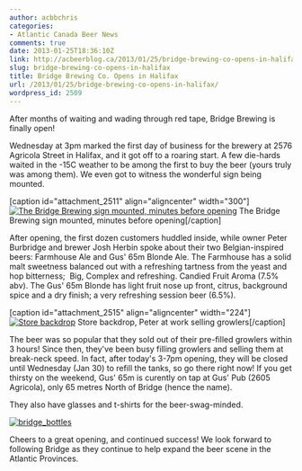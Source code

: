 ```yaml
---
author: acbbchris
categories:
- Atlantic Canada Beer News
comments: true
date: 2013-01-25T18:36:10Z
link: http://acbeerblog.ca/2013/01/25/bridge-brewing-co-opens-in-halifax/
slug: bridge-brewing-co-opens-in-halifax
title: Bridge Brewing Co. Opens in Halifax
url: /2013/01/25/bridge-brewing-co-opens-in-halifax/
wordpress_id: 2509
---
```


After months of waiting and wading through red tape, Bridge Brewing is finally open!




Wednesday at 3pm marked the first day of business for the brewery at 2576 Agricola Street in Halifax, and it got off to a roaring start. A few die-hards waited in the -15C weather to be among the first to buy the beer (yours truly was among them). We even got to witness the wonderful sign being mounted.




[caption id="attachment_2511" align="aligncenter" width="300"][![The Bridge Brewing sign mounted, minutes before opening](http://acbeerblog.ca/wp-content/uploads/2013/01/bridge_sign1.jpg?w=300)](http://acbeerblog.ca/wp-content/uploads/2013/01/bridge_sign1.jpg) The Bridge Brewing sign mounted, minutes before opening[/caption]


After opening, the first dozen customers huddled inside, while owner Peter Burbridge and brewer Josh Herbin spoke about their two Belgian-inspired beers: Farmhouse Ale and Gus' 65m Blonde Ale. The Farmhouse has a solid malt sweetness balanced out with a refreshing tartness from the yeast and hop bitterness;  Big, Complex and refreshing. Candied Fruit Aroma (7.5% abv). The Gus' 65m Blonde has light fruit nose up front, citrus, background spice and a dry finish; a very refreshing session beer (6.5%).




[caption id="attachment_2515" align="aligncenter" width="224"][![Store backdrop](http://acbeerblog.ca/wp-content/uploads/2013/01/photo-1-e1359138833202.jpg?w=224)](http://acbeerblog.ca/wp-content/uploads/2013/01/photo-1-e1359138833202.jpg) Store backdrop, Peter at work selling growlers[/caption]


The beer was so popular that they sold out of their pre-filled growlers within 3 hours! Since then, they've been busy filling growlers and selling them at break-neck speed. In fact, after today's 3-7pm opening, they will be closed until Wednesday (Jan 30) to refill the tanks, so go there right now! If you get thirsty on the weekend, Gus' 65m is curently on tap at Gus' Pub (2605 Agricola), only 65 metres North of Bridge (hence the name).




They also have glasses and t-shirts for the beer-swag-minded.




[![bridge_bottles](http://acbeerblog.ca/wp-content/uploads/2013/01/bridge_bottles.jpg?w=300)](http://acbeerblog.ca/wp-content/uploads/2013/01/bridge_bottles.jpg)




Cheers to a great opening, and continued success! We look forward to following Bridge as they continue to help expand the beer scene in the Atlantic Provinces.

